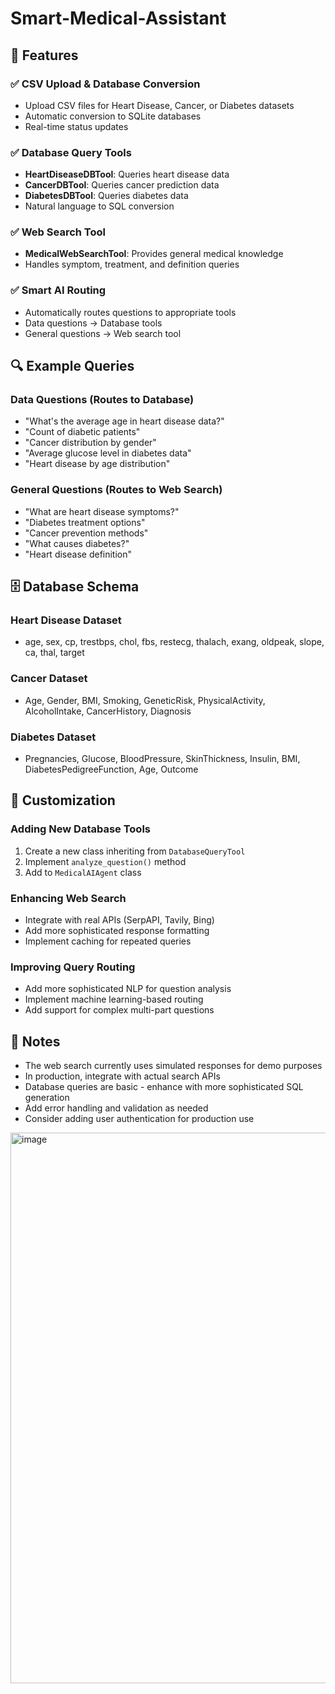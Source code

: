 # Smart-Medical-Assistant

## 🎯 Features

### ✅ CSV Upload & Database Conversion
- Upload CSV files for Heart Disease, Cancer, or Diabetes datasets
- Automatic conversion to SQLite databases
- Real-time status updates

### ✅ Database Query Tools
- **HeartDiseaseDBTool**: Queries heart disease data
- **CancerDBTool**: Queries cancer prediction data  
- **DiabetesDBTool**: Queries diabetes data
- Natural language to SQL conversion

### ✅ Web Search Tool
- **MedicalWebSearchTool**: Provides general medical knowledge
- Handles symptom, treatment, and definition queries

### ✅ Smart AI Routing
- Automatically routes questions to appropriate tools
- Data questions → Database tools
- General questions → Web search tool

## 🔍 Example Queries

### Data Questions (Routes to Database)
- "What's the average age in heart disease data?"
- "Count of diabetic patients"
- "Cancer distribution by gender"
- "Average glucose level in diabetes data"
- "Heart disease by age distribution"

### General Questions (Routes to Web Search)
- "What are heart disease symptoms?"
- "Diabetes treatment options"
- "Cancer prevention methods"
- "What causes diabetes?"
- "Heart disease definition"

## 🗄️ Database Schema

### Heart Disease Dataset
- age, sex, cp, trestbps, chol, fbs, restecg, thalach, exang, oldpeak, slope, ca, thal, target

### Cancer Dataset  
- Age, Gender, BMI, Smoking, GeneticRisk, PhysicalActivity, AlcoholIntake, CancerHistory, Diagnosis

### Diabetes Dataset
- Pregnancies, Glucose, BloodPressure, SkinThickness, Insulin, BMI, DiabetesPedigreeFunction, Age, Outcome

## 🔧 Customization

### Adding New Database Tools
1. Create a new class inheriting from `DatabaseQueryTool`
2. Implement `analyze_question()` method
3. Add to `MedicalAIAgent` class

### Enhancing Web Search
- Integrate with real APIs (SerpAPI, Tavily, Bing)
- Add more sophisticated response formatting
- Implement caching for repeated queries

### Improving Query Routing
- Add more sophisticated NLP for question analysis
- Implement machine learning-based routing
- Add support for complex multi-part questions

## 📝 Notes

- The web search currently uses simulated responses for demo purposes
- In production, integrate with actual search APIs
- Database queries are basic - enhance with more sophisticated SQL generation
- Add error handling and validation as needed
- Consider adding user authentication for production use

<img width="1339" height="881" alt="image" src="https://github.com/user-attachments/assets/11fd4227-3187-41cb-850c-7d6d206364ca" />

